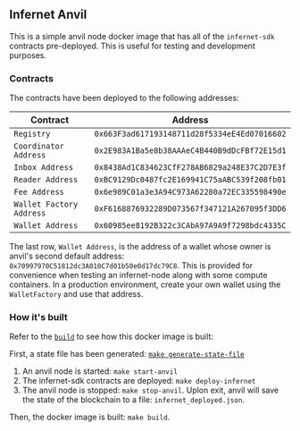 ## Infernet Anvil

This is a simple anvil node docker image that has all of the `infernet-sdk` contracts
pre-deployed. This is useful for testing and development purposes.

### Contracts

The contracts have been deployed to the following addresses:

| Contract                 | Address                                      |
|--------------------------|----------------------------------------------|
| `Registry`               | `0x663F3ad617193148711d28f5334eE4Ed07016602` |
| `Coordinator Address`    | `0x2E983A1Ba5e8b38AAAeC4B440B9dDcFBf72E15d1` |
| `Inbox Address`          | `0x8438Ad1C834623CfF278AB6829a248E37C2D7E3f` |
| `Reader Address`         | `0xBC9129Dc0487fc2E169941C75aABC539f208fb01` |
| `Fee Address`            | `0x6e989C01a3e3A94C973A62280a72EC335598490e` |
| `Wallet Factory Address` | `0xF6168876932289D073567f347121A267095f3DD6` |
| `Wallet Address`         | `0x60985ee8192B322c3CAbA97A9A9f7298bdc4335C` |

The last row, `Wallet Address`, is the address of a wallet whose owner is anvil's
second default address: `0x70997970C51812dc3A010C7d01b50e0d17dc79C8`. This is provided
for convenience when testing an infernet-node along with some compute containers. In
a production environment, create your own wallet using the `WalletFactory` and use that
address.

### How it's built

Refer to the [`build`](./Makefile#L38) to see how this docker image is built:

First, a state file has been generated: [`make generate-state-file`](./Makefile#L29)

1. An anvil node is started: `make start-anvil`
2. The infernet-sdk contracts are deployed: `make deploy-infernet`
3. The anvil node is stopped: `make stop-anvil`. Uplon exit, anvil will save the state
   of the blockchain to a file: `infernet_deployed.json`.

Then, the docker image is built: `make build`.
